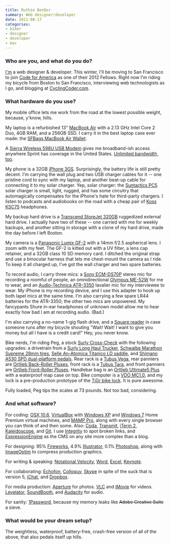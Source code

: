 ```yaml
---
title: Ruthie BenDor
summary: Web designer/developer
date: 2011-08-17
categories:
- biker
- designer
- developer
- mac
---
```


### Who are you, and what do you do?

[I'm](http://ruthiebendor.com/ "Ruthie's website.") a web designer & developer. This winter, I'll be moving to San Francisco to join [Code for America](http://codeforamerica.org/ "A non-profit for involving the web industry in the public service.") as one of their 2012 Fellows. Right now I'm riding my bicycle from Boston to San Francisco, interviewing web technologists as I go, and blogging at [CyclingCoder.com](http://cyclingcoder.com/ "Ruthie's cross-country-biking site.").

### What hardware do you use?

My mobile office lets me work from the road at the lowest possible weight, because, y'know, hills.

My laptop is a refurbished 13" [MacBook Air][macbook-air] with a 2.13 GHz Intel Core 2 Duo, 4GB RAM, and a 256GB SSD. I carry it in the best laptop case ever made: the [SFBags MacBook Air Wallet][macbook-air-wallet].

A [Sierra Wireless 598U USB Modem][aircard-598] gives me broadband-ish access anywhere Sprint has coverage in the United States. [Unlimited bandwidth, too](http://www.millenicom.com/ "Millenicom offers mobile broadband.").

My phone is a 32GB [iPhone 3GS][iphone-3gs]. Surprisingly, the battery life is still pretty decent. I'm carrying the wall plug and two USB charger cables for it -- one pristine cord to sync with my laptop, and another beat-up cable for connecting it to my solar charger. Yep, solar charger: the [Suntactics PC5][scharger-5] solar charger is small, light, rugged, and has some circuitry that automagically compensates for the iPhone's hate for third-party chargers. I listen to podcasts and audiobooks on the road with a cheap pair of [Koss KSC75][ksc75] headphones.

My backup hard drive is a [Transcend StoreJet 320GB][storejet-25] ruggedized external hard drive. I actually have two of these -- one carried with me for weekly backups, and another sitting in storage with a clone of my hard drive, made the day before I left Boston.

My camera is a [Panasonic Lumix GF-2][lumix-dmc-gf2] with a 14mm f/2.5 aspherical lens. I zoom with my feet. The GF-2 is kitted out with a UV filter, a lens cap retainer, and a 32GB class 10 SD memory card. I ditched the original strap and use a binocular harness that lets me chest-mount the camera as I ride. To keep it all charged up, I've got the wall charger and two spare batteries.

To record audio, I carry three mics: a [Sony ECM-DS70P][ecm-ds70p] stereo mic for recording a roomful of people, an omnidirectional [Olympus ME-52W][me-52w] for me to wear, and an [Audio-Technica ATR-3350][atr-3350] lavalier mic for my interviewee to wear. My iPhone is my recording device, and I use this adapter to hook up both lapel mics at the same time. I'm also carrying a few spare LR44 batteries for the ATR-3350; the other two mics are unpowered. My fancypants Shure in-ear headphones of unknown model allow me to hear exactly how bad I am at recording audio. (Bad.)

I'm also carrying a no-name 1-gig flash drive, and a [Square reader][square] in case someone runs after my bicycle shouting "Wait! Wait! I want to give you money but all I have is a credit card!" Hey, you never know.

Bike nerds, I'm riding Peg, a stock [Surly Cross-Check][cross-check-complete] with the following upgrades: a drivetrain from a [Surly Long Haul Trucker][long-haul-trucker-complete], [Schwalbe Marathon Supreme 28mm tires][marathon-supreme-700x28], [Selle An-Atomica Titanico LD saddle][titanico], and [Shimano A530 SPD dual-platform pedals][pd-a530]. Rear rack is a [Tubus Vega][vega], rear panniers are [Ortlieb Back-Roller Pluses][back-roller-plus], front rack is a [Tubus Tara][tara], and front panniers are [Ortlieb Front-Roller Pluses][front-roller-plus]. Handlebar bag is an [Ortlieb Ultimate5 Plus][ultimate5-plus] with a waterproof map case on top. Bike computer is a [VDO MC1.0][mc1.0], and my lock is a pre-production prototype of the [TiGr bike lock][tigr]. It is pure awesome.

Fully loaded, Peg tips the scales at 73 pounds. Not too bad, considering.

### And what software?

For coding: [OSX 10.6][macos], [VirtualBox][] with [Windows XP][windows-xp] and [Windows 7][windows-7] Home Premium virtual machines, and [MAMP Pro][mamp-pro], along with every single browser you can think of and then some. Also: [Coda][], [Transmit][], [iTerm 2][iterm2], [Kaleidoscope][], and [Git][]. I use [Integrity][] to spot broken links, and [ExpressionEngine][] as the CMS on any site more complex than a blog.

For designing: 95% [Fireworks][], 4.9% [Illustrator][], 0.1% [Photoshop][], along with [ImageOptim][] to compress production graphics.

For writing & speaking: [Notational Velocity][notational-velocity], [Word][], [Excel][], [Keynote][].

For collaborating: [Echofon][], [Colloquy][], [Skype][] in spite of the suck that is version 5, [iChat][], and [Dropbox][].

For media production: [Aperture][] for photos. [VLC][] and [iMovie][] for videos. [Levelator][the-levelator], [SoundBooth][], and [Audacity][] for audio.

For sanity: [1Password][], because my memory leaks like <del>Adobe Creative Suite</del> a sieve.

### What would be your dream setup?

The weightless, waterproof, battery-free, crash-free version of all of the above, that also pedals itself up hills.

[1password]: https://1password.com "Password management software for Mac OS X."
[aircard-598]: https://www.amazon.com/Sierra-Wireless-USB-598-Modem/dp/B00363WPVU "A USB modem."
[aperture]: https://en.wikipedia.org/wiki/Aperture_(software) "Photo editing and management software for Mac OS X."
[atr-3350]: https://www.audio-technica.com/cms/wired_mics/9c6eca17168eef6f/index.html "An omnidirectional microphone."
[audacity]: https://sourceforge.net/projects/audacity/ "An open-source, cross-platform audio editor."
[back-roller-plus]: http://www.ortliebusa.com/prodInfo.asp?pid=29&cid=2 "Bags for the sides of the back wheel of a bike."
[coda]: https://panic.com/coda/ "A single-window HTML/web tool for the Mac."
[colloquy]: http://colloquy.info/ "An IRC client for the Mac."
[cross-check-complete]: https://surlybikes.com/bikes/cross_check_complete/ "A bike."
[dropbox]: https://www.dropbox.com/ "Online syncing and storage."
[echofon]: http://www.echofon.com/twitter/mac/ "A Twitter client for the Mac."
[ecm-ds70p]: https://www.amazon.com/Sony-ECM-DS70P-Electret-Condenser-Microphone/dp/B00006HOLL "A condenser microphone."
[excel]: https://products.office.com/en-us/excel "A spreadsheet application."
[expressionengine]: https://ellislab.com/expressionengine "A web publishing/CMS system."
[fireworks]: https://creative.adobe.com/products/fireworks "A graphics and work tool for the Mac."
[front-roller-plus]: http://www.ortliebusa.com/prodInfo.asp?pid=28&cid=2 "Bags for the sides of the front wheel of a bike."
[git]: https://git-scm.com/ "A version control system."
[ichat]: https://en.wikipedia.org/wiki/IChat "An AIM/Jabber client included with Mac OS X."
[illustrator]: https://www.adobe.com/products/illustrator.html "A vector graphics editor."
[imageoptim]: https://imageoptim.com/ "A Mac GUI wrapper for image optimising tools."
[imovie]: https://www.apple.com/imovie/ "A Mac OS X video editor, included in iLife."
[integrity]: https://peacockmedia.software/mac/integrity/ "Mac software for finding broken links on a site."
[iphone-3gs]: https://en.wikipedia.org/wiki/IPhone_3GS "A 3 megapixel smartphone."
[iterm2]: https://iterm2.com/ "An alternative terminal application for Mac OS X."
[kaleidoscope]: https://www.kaleidoscopeapp.com/ "A file and image diff app for the Mac."
[keynote]: https://www.apple.com/keynote/ "Presentation software for the Mac."
[ksc75]: http://www.koss.com/koss/kossweb.nsf/p?openform&pc^sc^KSC75 "Over the ear headphones."
[long-haul-trucker-complete]: https://surlybikes.com/bikes/long_haul_trucker_complete/ "A bike."
[lumix-dmc-gf2]: https://www.amazon.com/Panasonic-Four-Thirds-Interchangeable-3-0-Inch-Touch-Screen/dp/B004A8ZQJS "A 12 megapixel digital camera with changeable lens."
[macbook-air-wallet]: https://www.sfbags.com/products/macbook-air-wallet "A travel case designed for the Air."
[macbook-air]: https://www.apple.com/macbook-air/ "A very thin laptop."
[macos]: https://en.wikipedia.org/wiki/MacOS "An operating system for Mac hardware."
[mamp-pro]: https://www.mamp.info/en/mamp-pro/ "A commercial one-click Mac solution for Apache, MySQL and PHP."
[marathon-supreme-700x28]: https://www.amazon.com/Schwalbe-Marathon-Supreme-Speed-Folding/dp/B004JKJMB0 "Tires for a bike with integrated light reflection."
[mc1.0]: https://www.amazon.com/VDO-MC1-0-Altimeter-Cycle-Computer/dp/B000NLZRTA "An onboard bike computer."
[me-52w]: https://www.amazon.com/Olympus-ME-52W-Noise-Canceling-Microphone/dp/B000MYPPPE "A noise-cancelling microphone."
[notational-velocity]: http://notational.net/ "A clever note-taking app for the Mac."
[pd-a530]: https://www.amazon.com/Shimano-PD-A530-Dual-Platform-Pedal/dp/B001MZ2AGO "A pedal for a bike."
[photoshop]: https://www.adobe.com/products/photoshop.html "A bitmap image editor."
[scharger-5]: http://www.suntactics.com/product/usb-solar-charger-5/ "A solar charger for devices."
[skype]: https://www.skype.com/en/ "Voice and video chat software."
[soundbooth]: https://en.wikipedia.org/wiki/Adobe_Soundbooth "Audio editing software."
[square]: https://squareup.com/ "A software and hardware solution for processing credit cards."
[storejet-25]: https://www.amazon.com/Transcend-StoreJet-Anti-Shock-Portable-TS500GSJ25M/dp/B001HAMNSY "An external hard drive."
[tara]: https://www.amazon.com/Tubus-Tara-Front-Rack/dp/B000VDXF8A "A front rack for a bike."
[the-levelator]: https://en.wikipedia.org/wiki/Levelator "Software for auto-adjusting the levels in audio."
[tigr]: https://tigrlock.com/ "A titanium bike lock."
[titanico]: http://www.pedalingnowhere.com/gear/selle-anatomica-titanico-the-best-bike-touring-saddle/ "A seat for a bike."
[transmit]: https://panic.com/transmit/ "An FTP/SFTP client for the Mac."
[ultimate5-plus]: https://www.ortlieb.com/_prod.php?lang=en&produkt=ultimate5plus "A handlebar bag for a bike."
[vega]: https://www.tubus.com/product.php?xn=62 "A rear rack for a bike."
[virtualbox]: https://www.virtualbox.org/ "Open-source virtualisation software."
[vlc]: http://www.videolan.org/vlc/ "An open-source media player."
[windows-7]: https://en.wikipedia.org/wiki/Windows_7 "An operating system."
[windows-xp]: https://en.wikipedia.org/wiki/Windows_XP "An operating system for x86 computers."
[word]: https://products.office.com/en-us/word "A document editor."
